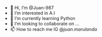 - 👋 Hi, I’m @Juan-987
- 👀 I’m interested in A.I
- 🌱 I’m currently learning Python
- 💞️ I’m looking to collaborate on ...
- 📫 How to reach me IG @_juan.marulanda_

<!---
Juan-987/Juan-987 is a ✨ special ✨ repository because its `README.md` (this file) appears on your GitHub profile.
You can click the Preview link to take a look at your changes.
--->
